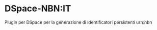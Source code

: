 DSpace-NBN:IT
==========

Plugin per DSpace per la generazione di identificatori persistenti urn:nbn